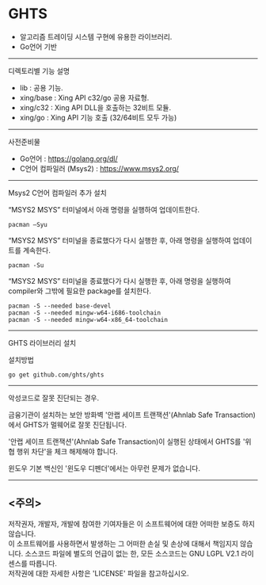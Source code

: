GHTS
====

- 알고리즘 트레이딩 시스템 구현에 유용한 라이브러리.  
- Go언어 기반

*********************************************************

디렉토리별 기능 설명  
- lib : 공용 기능.
- xing/base : Xing API c32/go 공용 자료형.
- xing/c32 : Xing API DLL을 호출하는 32비트 모듈.
- xing/go : Xing API 기능 호출 (32/64비트 모두 가능)

*********************************************************

사전준비물
- Go언어 : https://golang.org/dl/
- C언어 컴파일러 (Msys2) : https://www.msys2.org/

*********************************************************
Msys2 C언어 컴파일러 추가 설치

“MSYS2 MSYS” 터미널에서 아래 명령을 실행하여 업데이트한다.
<pre><code>pacman –Syu</code></pre>

“MSYS2 MSYS” 터미널을 종료했다가 다시 실행한 후, 아래 명령을 실행하여 업데이트를 계속한다.
<pre><code>pacman -Su</code></pre>

“MSYS2 MSYS” 터미널을 종료했다가 다시 실행한 후, 아래 명령을 실행하여 compiler와 그밖에 필요한 package를 설치한다. 
<pre><code>pacman -S --needed base-devel
pacman -S --needed mingw-w64-i686-toolchain
pacman -S --needed mingw-w64-x86_64-toolchain</code></pre>

*********************************************************
GHTS 라이브러리 설치

설치방법
<pre><code>go get github.com/ghts/ghts</code></pre>
 
*********************************************************

악성코드로 잘못 진단되는 경우.

금융기관이 설치하는 보안 방화벽 '안랩 세이프 트랜잭션'(Ahnlab Safe Transaction)에서 GHTS가 멀웨어로 잘못 진단됩니다.

'안랩 세이프 트랜잭션'(Ahnlab Safe Transaction)이 실행된 상태에서 GHTS를 '위협 행위 차단'을 체크 해제해야 합니다.

윈도우 기본 백신인 '윈도우 디펜더'에서는 아무런 문제가 없습니다. 

*********************************************************    
  
<주의>
------
저작권자, 개발자, 개발에 참여한 기여자들은 이 소프트웨어에 대한 어떠한 보증도 하지 않습니다.  
이 소프트웨어를 사용하면서 발생하는 그 어떠한 손실 및 손상에 대해서 책임지지 않습니다.
소스코드 파일에 별도의 언급이 없는 한, 모든 소스코드는 GNU LGPL V2.1 라이센스를 따릅니다.  
저작권에 대한 자세한 사항은 'LICENSE' 파일을 참고하십시오.
